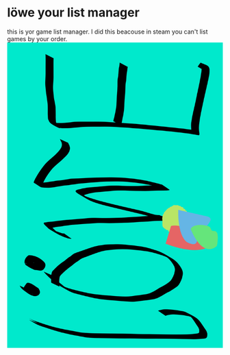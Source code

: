 # löwe your list manager 
this is yor game list manager. 
I did this beacouse in steam you can't list games by your order. 
![lowe](./lowe.svg)
